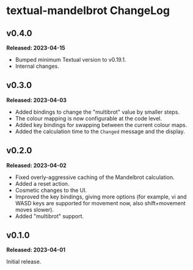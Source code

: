 # textual-mandelbrot ChangeLog

## v0.4.0

**Released: 2023-04-15**

- Bumped minimum Textual version to v0.19.1.
- Internal changes.

## v0.3.0

**Released: 2023-04-03**

- Added bindings to change the "multibrot" value by smaller steps.
- The colour mapping is now configurable at the code level.
- Added key bindings for swapping between the current colour maps.
- Added the calculation time to the `Changed` message and the display.

## v0.2.0

**Released: 2023-04-02**

- Fixed overly-aggressive caching of the Mandelbrot calculation.
- Added a reset action.
- Cosmetic changes to the UI.
- Improved the key bindings, giving more options (for example, vi and WASD
  keys are supported for movement now, also shift+movement moves slower).
- Added "multibrot" support.

## v0.1.0

**Released: 2023-04-01**

Initial release.

[//]: # (ChangeLog.md ends here)
